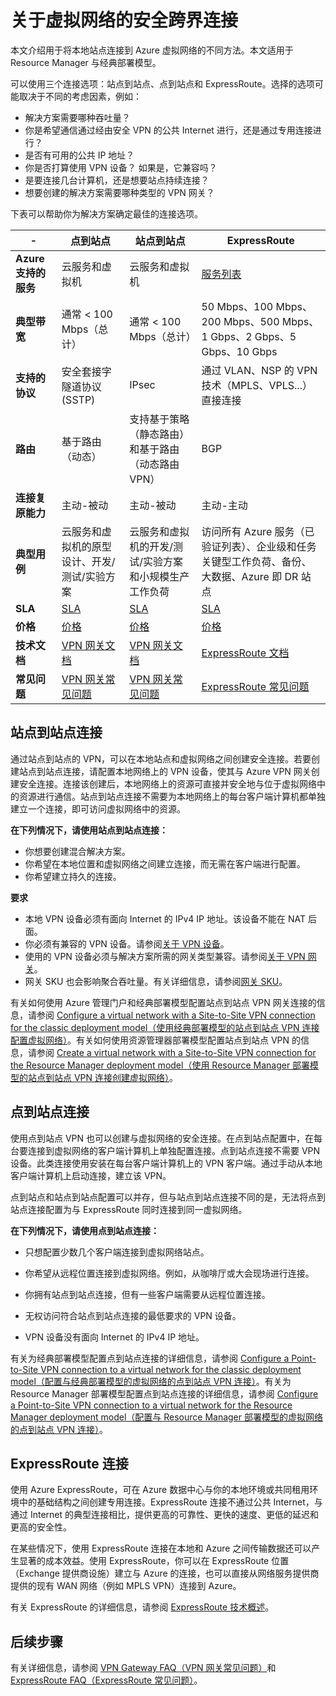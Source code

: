 <properties 
   pageTitle="关于虚拟网络的安全跨界连接 | Azure"
   description="了解虚拟网络的安全跨界连接类型，包括站点到站点连接、点到站点连接和 ExpressRoute 连接。"
   services="vpn-gateway"
   documentationCenter="na"
   authors="cherylmc"
   manager="carmonm"
   editor="" />
<tags 
   ms.service="vpn-gateway"
   ms.date="03/08/2016"
   wacn.date="05/09/2016" />

# 关于虚拟网络的安全跨界连接

本文介绍用于将本地站点连接到 Azure 虚拟网络的不同方法。本文适用于 Resource Manager 与经典部署模型。

可以使用三个连接选项：站点到站点、点到站点和 ExpressRoute。选择的选项可能取决于不同的考虑因素，例如：


- 解决方案需要哪种吞吐量？
- 你是希望通信通过经由安全 VPN 的公共 Internet 进行，还是通过专用连接进行？
- 是否有可用的公共 IP 地址？
- 你是否打算使用 VPN 设备？ 如果是，它兼容吗？
- 是要连接几台计算机，还是想要站点持续连接？
- 想要创建的解决方案需要哪种类型的 VPN 网关？

下表可以帮助你为解决方案确定最佳的连接选项。


|- | **点到站点** | **站点到站点** | **ExpressRoute** |
|------------------------------|----------------------------------------------------------------------------------------------|---------------------------------------------------------------------------------------------------------|--------------------------------------------------------------------------------------------------------------------------------------|
| **Azure 支持的服务** | 云服务和虚拟机 | 云服务和虚拟机 | [服务列表](/documentation/articles/expressroute-faqs/#supported-services) |
| **典型带宽** | 通常 < 100 Mbps（总计） | 通常 < 100 Mbps（总计） | 50 Mbps、100 Mbps、200 Mbps、500 Mbps、1 Gbps、2 Gbps、5 Gbps、10 Gbps |
| **支持的协议** | 安全套接字隧道协议 (SSTP) | IPsec | 通过 VLAN、NSP 的 VPN 技术（MPLS、VPLS...）直接连接 |
| **路由** | 基于路由（动态） | 支持基于策略（静态路由）和基于路由（动态路由 VPN） | BGP |
| **连接复原能力** | 主动-被动 | 主动-被动 | 主动-主动 |
| **典型用例** | 云服务和虚拟机的原型设计、开发/测试/实验方案 | 云服务和虚拟机的开发/测试/实验方案和小规模生产工作负荷 | 访问所有 Azure 服务（已验证列表）、企业级和任务关键型工作负荷、备份、大数据、Azure 即 DR 站点 |
| **SLA** | [SLA](/support/legal/sla) | [SLA](/support/legal/sla) | [SLA](/support/legal/sla) |
| **价格** | [价格](/home/features/vpn-gateway/#price) | [价格](/home/features/vpn-gateway/#price) | [价格](/home/features/expressroute/#price) |
| **技术文档** | [VPN 网关文档](/documentation/services/vpn-gateway) | [VPN 网关文档](/documentation/services/vpn-gateway) | [ExpressRoute 文档](/documentation/services/expressroute) |
| **常见问题** | [VPN 网关常见问题](/documentation/articles/vpn-gateway-vpn-faq) | [VPN 网关常见问题](/documentation/articles/vpn-gateway-vpn-faq) | [ExpressRoute 常见问题](/documentation/articles/expressroute-faqs) |


## 站点到站点连接

通过站点到站点的 VPN，可以在本地站点和虚拟网络之间创建安全连接。若要创建站点到站点连接，请配置本地网络上的 VPN 设备，使其与 Azure VPN 网关创建安全连接。连接该创建后，本地网络上的资源可直接并安全地与位于虚拟网络中的资源进行通信。站点到站点连接不需要为本地网络上的每台客户端计算机都单独建立一个连接，即可访问虚拟网络中的资源。

**在下列情况下，请使用站点到站点连接：**

- 你想要创建混合解决方案。
- 你希望在本地位置和虚拟网络之间建立连接，而无需在客户端进行配置。
- 你希望建立持久的连接。 

**要求**

- 本地 VPN 设备必须有面向 Internet 的 IPv4 IP 地址。该设备不能在 NAT 后面。
- 你必须有兼容的 VPN 设备。请参阅[关于 VPN 设备](/documentation/articles/vpn-gateway-about-vpn-devices)。 
- 使用的 VPN 设备必须与解决方案所需的网关类型兼容。请参阅[关于 VPN 网关](/documentation/articles/vpn-gateway-about-vpngateways)。
- 网关 SKU 也会影响聚合吞吐量。有关详细信息，请参阅[网关 SKU](/documentation/articles/vpn-gateway-about-vpngateways/#gateway-skus)。 

有关如何使用 Azure 管理门户和经典部署模型配置站点到站点 VPN 网关连接的信息，请参阅 [Configure a virtual network with a Site-to-Site VPN connection for the classic deployment model（使用经典部署模型的站点到站点 VPN 连接配置虚拟网络）](/documentation/articles/vpn-gateway-site-to-site-create)。有关如何使用资源管理器部署模型配置站点到站点 VPN 的信息，请参阅 [Create a virtual network with a Site-to-Site VPN connection for the Resource Manager deployment model（使用 Resource Manager 部署模型的站点到站点 VPN 连接创建虚拟网络）](/documentation/articles/vpn-gateway-create-site-to-site-rm-powershell)。


## 点到站点连接

使用点到站点 VPN 也可以创建与虚拟网络的安全连接。在点到站点配置中，在每台要连接到虚拟网络的客户端计算机上单独配置连接。点到站点连接不需要 VPN 设备。此类连接使用安装在每台客户端计算机上的 VPN 客户端。通过手动从本地客户端计算机上启动连接，建立该 VPN。

点到站点和站点到站点配置可以并存，但与站点到站点连接不同的是，无法将点到站点连接配置为与 ExpressRoute 同时连接到同一虚拟网络。

**在下列情况下，请使用点到站点连接：**

- 只想配置少数几个客户端连接到虚拟网络站点。

- 你希望从远程位置连接到虚拟网络。例如，从咖啡厅或大会现场进行连接。

- 你拥有站点到站点连接，但有一些客户端需要从远程位置连接。

- 无权访问符合站点到站点连接的最低要求的 VPN 设备。

- VPN 设备没有面向 Internet 的 IPv4 IP 地址。

有关为经典部署模型配置点到站点连接的详细信息，请参阅 [Configure a Point-to-Site VPN connection to a virtual network for the classic deployment model（配置与经典部署模型的虚拟网络的点到站点 VPN 连接）](/documentation/articles/vpn-gateway-point-to-site-create)。有关为 Resource Manager 部署模型配置点到站点连接的详细信息，请参阅 [Configure a Point-to-Site VPN connection to a virtual network for the Resource Manager deployment model（配置与 Resource Manager 部署模型的虚拟网络的点到站点 VPN 连接）](/documentation/articles/vpn-gateway-howto-point-to-site-rm-ps)。

## ExpressRoute 连接

使用 Azure ExpressRoute，可在 Azure 数据中心与你的本地环境或共同租用环境中的基础结构之间创建专用连接。ExpressRoute 连接不通过公共 Internet，与通过 Internet 的典型连接相比，提供更高的可靠性、更快的速度、更低的延迟和更高的安全性。

在某些情况下，使用 ExpressRoute 连接在本地和 Azure 之间传输数据还可以产生显著的成本效益。使用 ExpressRoute，你可以在 ExpressRoute 位置（Exchange 提供商设施）建立与 Azure 的连接，也可以直接从网络服务提供商提供的现有 WAN 网络（例如 MPLS VPN）连接到 Azure。

有关 ExpressRoute 的详细信息，请参阅 [ExpressRoute 技术概述](/documentation/articles/expressroute-introduction)。


## 后续步骤

有关详细信息，请参阅 [VPN Gateway FAQ（VPN 网关常见问题）](/documentation/articles/vpn-gateway-vpn-faq)和 [ExpressRoute FAQ（ExpressRoute 常见问题）](/documentation/articles/expressroute-faqs)。




<!---HONumber=Mooncake_0425_2016-->
